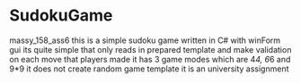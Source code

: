 # SudokuGame
massy_158_ass6
this is a simple sudoku game written in C# with winForm gui
its quite simple that only reads in prepared template and make validation on each move that players made
it has 3 game modes which are 4*4, 6*6 and 9*9
it does not create random game template
it is an university assignment
